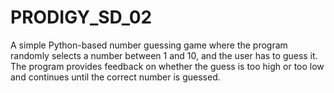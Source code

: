 # PRODIGY_SD_02
A simple Python-based number guessing game where the program randomly selects a number between 1 and 10, and the user has to guess it. The program provides feedback on whether the guess is too high or too low and continues until the correct number is guessed.
